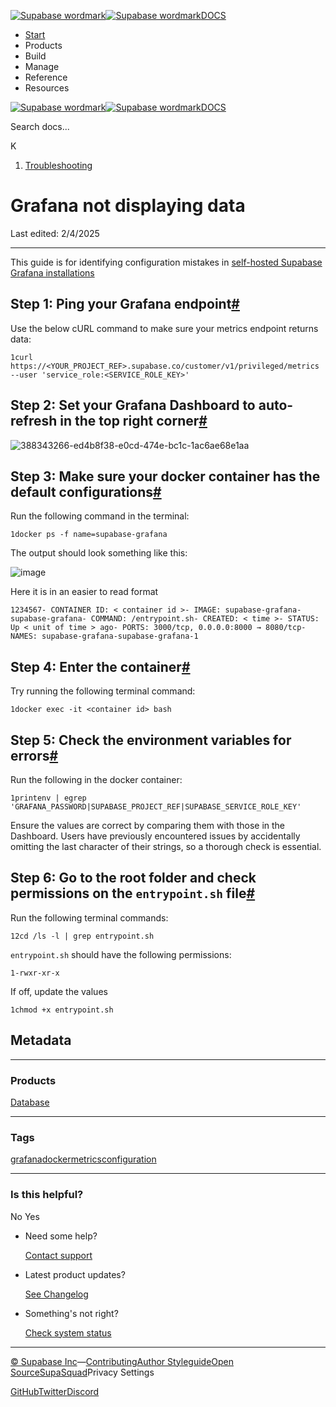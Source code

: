 [![Supabase wordmark](https://supabase.com/docs/_next/image?url=%2Fdocs%2Fsupabase-dark.svg&w=256&q=75&dpl=dpl_5BYG5BkQhU19GEfZfhcgAbeGcRQo)![Supabase wordmark](https://supabase.com/docs/_next/image?url=%2Fdocs%2Fsupabase-light.svg&w=256&q=75&dpl=dpl_5BYG5BkQhU19GEfZfhcgAbeGcRQo)DOCS](https://supabase.com/docs)

-   [Start](https://supabase.com/docs/guides/getting-started)
-   Products
-   Build
-   Manage
-   Reference
-   Resources

[![Supabase wordmark](https://supabase.com/docs/_next/image?url=%2Fdocs%2Fsupabase-dark.svg&w=256&q=75&dpl=dpl_5BYG5BkQhU19GEfZfhcgAbeGcRQo)![Supabase wordmark](https://supabase.com/docs/_next/image?url=%2Fdocs%2Fsupabase-light.svg&w=256&q=75&dpl=dpl_5BYG5BkQhU19GEfZfhcgAbeGcRQo)DOCS](https://supabase.com/docs)

Search docs...

K

1.  [Troubleshooting](https://supabase.com/docs/guides/troubleshooting)

# Grafana not displaying data

Last edited: 2/4/2025

* * *

This guide is for identifying configuration mistakes in [self-hosted Supabase Grafana installations](https://supabase.com/docs/guides/monitoring-troubleshooting/metrics#deploying-supabase-grafana)

## Step 1: Ping your Grafana endpoint[#](#step-1-ping-your-grafana-endpoint)

Use the below cURL command to make sure your metrics endpoint returns data:

```
1curl https://<YOUR_PROJECT_REF>.supabase.co/customer/v1/privileged/metrics --user 'service_role:<SERVICE_ROLE_KEY>'
```

## Step 2: Set your Grafana Dashboard to auto-refresh in the top right corner[#](#step-2-set-your-grafana-dashboard-to-auto-refresh-in-the-top-right-corner)

![388343266-ed4b8f38-e0cd-474e-bc1c-1ac6ae68e1aa](https://supabase.com/docs/img/troubleshooting/47998bed-0b77-433a-bfed-63222beb2aee.png)

## Step 3: Make sure your docker container has the default configurations[#](#step-3-make-sure-your-docker-container-has-the-default-configurations)

Run the following command in the terminal:

```
1docker ps -f name=supabase-grafana
```

The output should look something like this:

![image](https://supabase.com/docs/img/troubleshooting/6c284180-0ffd-432d-b86b-e9fbcfe23868.png)

Here it is in an easier to read format

```
1234567- CONTAINER ID: < container id >- IMAGE: supabase-grafana-supabase-grafana- COMMAND: /entrypoint.sh- CREATED: < time >- STATUS: Up < unit of time > ago- PORTS: 3000/tcp, 0.0.0.0:8000 → 8080/tcp- NAMES: supabase-grafana-supabase-grafana-1
```

## Step 4: Enter the container[#](#step-4-enter-the-container)

Try running the following terminal command:

```
1docker exec -it <container id> bash
```

## Step 5: Check the environment variables for errors[#](#step-5-check-the-environment-variables-for-errors)

Run the following in the docker container:

```
1printenv | egrep 'GRAFANA_PASSWORD|SUPABASE_PROJECT_REF|SUPABASE_SERVICE_ROLE_KEY'
```

Ensure the values are correct by comparing them with those in the Dashboard. Users have previously encountered issues by accidentally omitting the last character of their strings, so a thorough check is essential.

## Step 6: Go to the root folder and check permissions on the `entrypoint.sh` file[#](#step-6-go-to-the-root-folder-and-check-permissions-on-the-entrypointsh-file)

Run the following terminal commands:

```
12cd /ls -l | grep entrypoint.sh
```

`entrypoint.sh` should have the following permissions:

```
1-rwxr-xr-x
```

If off, update the values

```
1chmod +x entrypoint.sh
```

## Metadata

* * *

### Products

[Database](https://supabase.com/docs/guides/troubleshooting?products=database)

* * *

### Tags

[grafana](https://supabase.com/docs/guides/troubleshooting?tags=grafana)[docker](https://supabase.com/docs/guides/troubleshooting?tags=docker)[metrics](https://supabase.com/docs/guides/troubleshooting?tags=metrics)[configuration](https://supabase.com/docs/guides/troubleshooting?tags=configuration)

* * *

### Is this helpful?

No Yes

-   Need some help?
    
    [Contact support](https://supabase.com/support)
-   Latest product updates?
    
    [See Changelog](https://supabase.com/changelog)
-   Something's not right?
    
    [Check system status](https://status.supabase.com/)

* * *

[© Supabase Inc](https://supabase.com/)—[Contributing](https://github.com/supabase/supabase/blob/master/apps/docs/DEVELOPERS.md)[Author Styleguide](https://github.com/supabase/supabase/blob/master/apps/docs/CONTRIBUTING.md)[Open Source](https://supabase.com/open-source)[SupaSquad](https://supabase.com/supasquad)Privacy Settings

[GitHub](https://github.com/supabase/supabase)[Twitter](https://twitter.com/supabase)[Discord](https://discord.supabase.com/)